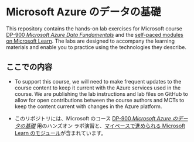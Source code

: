 # <a name="microsoft-azure-data-fundamentals"></a>Microsoft Azure のデータの基礎

This repository contains the hands-on lab exercises for Microsoft course <bpt id="p1">[</bpt>DP-900 <bpt id="p2">*</bpt>Microsoft Azure Data Fundamentals<ept id="p2">*</ept><ept id="p1">](https://docs.microsoft.com/en-us/learn/certifications/courses/dp-900t00)</ept> and the <bpt id="p3">[</bpt>self-paced modules on Microsoft Learn<ept id="p3">](https://docs.microsoft.com/en-us/users/23110622/collections/0kjyh8rn5gdrjj/)</ept>. The labs are designed to accompany the learning materials and enable you to practice using the technologies they describe. 

## <a name="what-are-we-doing"></a>ここでの内容

- To support this course, we will need to make frequent updates to the course content to keep it current with the Azure services used in the course.  We are publishing the lab instructions and lab files on GitHub to allow for open contributions between the course authors and MCTs to keep the content current with changes in the Azure platform.

- このリポジトリには、Microsoft のコース [DP-900 *Microsoft Azure のデータの基礎*](https://docs.microsoft.com/en-us/learn/certifications/courses/dp-900t00) 用のハンズオン ラボ演習と、[マイペースで進められる Microsoft Learn のモジュール](https://docs.microsoft.com/en-us/users/23110622/collections/0kjyh8rn5gdrjj/)が含まれています。

